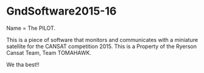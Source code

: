 # GndSoftware2015-16
Name = The PILOT.

This is a piece of software that monitors and communicates with a miniature satellite for the CANSAT competition 2015. 
This is a Property of the Ryerson Cansat Team, Team TOMAHAWK. 

We tha best!!
